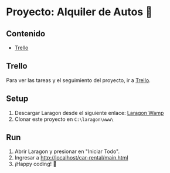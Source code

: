 # Proyecto: Alquiler de Autos 🚗

## Contenido

- [Trello](#trello)

## Trello

Para ver las tareas y el seguimiento del proyecto, ir a [Trello](https://trello.com/b/DwOSld87/alquiler-de-autos).

## Setup

1. Descargar Laragon desde el siguiente enlace: [Laragon Wamp](https://github.com/leokhoa/laragon/releases/download/6.0.0/laragon-wamp.exe)
2. Clonar este proyecto en `C:\laragon\www\`

## Run

1. Abrir Laragon y presionar en "Iniciar Todo".
2. Ingresar a [http://localhost/car-rental/main.html](http://localhost/car-rental/main.html)
3. ¡Happy coding! 🎉
